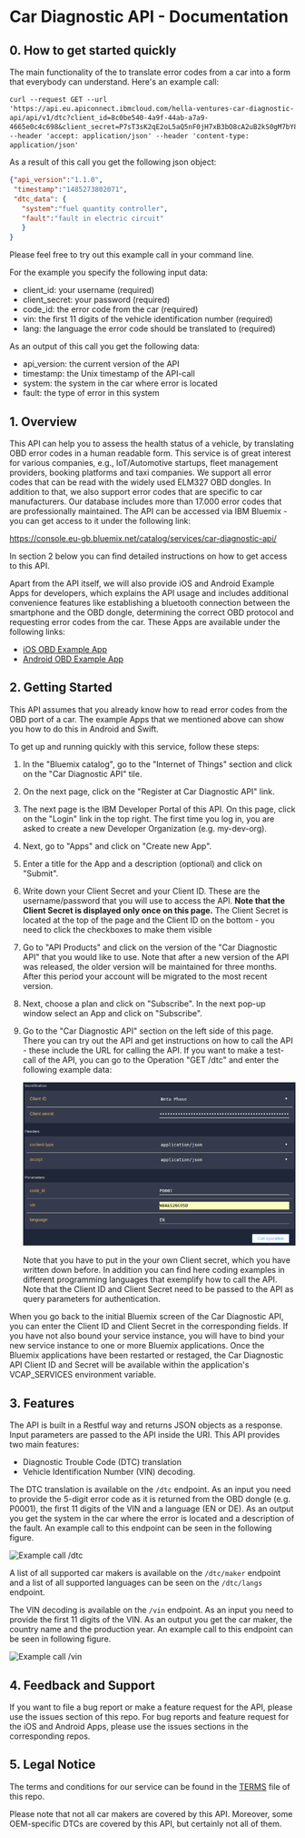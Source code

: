 # Car Diagnostic API - Documentation

## 0. How to get started quickly
The main functionality of the to translate error codes from a car into a form
that everybody can understand. Here's an example call:

``` shell
curl --request GET --url 'https://api.eu.apiconnect.ibmcloud.com/hella-ventures-car-diagnostic-api/api/v1/dtc?client_id=8c0be540-4a9f-44ab-a7a9-4665e0c4c698&client_secret=P7sT3sK2qE2oL5aQ5nF0jH7xB3bO8cA2uB2kS0gM7bY8rL7lN5&code_id=P0001&vin=WBAES26C05D&language=EN' --header 'accept: application/json' --header 'content-type: application/json'
```

As a result of this call you get the following json object:
``` json
{"api_version":"1.1.0",
 "timestamp":"1485273802071",
 "dtc_data": {
   "system":"fuel quantity controller",
   "fault":"fault in electric circuit"
   }
}
```

Please feel free to try out this example call in your command line.

For the example you specify the following input data:
- client_id: your username (required)
- client_secret: your password (required)
- code_id: the error code from the car (required)
- vin: the first 11 digits of the vehicle identification number (required)
- lang: the language the error code should be translated to (required)

As an output of this call you get the following data:
- api_version: the current version of the API
- timestamp: the Unix timestamp of the API-call
- system: the system in the car where error is located
- fault: the type of error in this system


## 1. Overview
This API can help you to assess the health status of a vehicle, by translating
OBD error codes in a human readable form. This service is of great interest for
various companies, e.g., IoT/Automotive startups, fleet management providers,
booking platforms and taxi companies. We support all error codes that can be
read with the widely used ELM327 OBD dongles. In addition to that, we also
support error codes that are specific to car manufacturers. Our database
includes more than 17.000 error codes that are professionally maintained.
The API can be accessed via IBM Bluemix - you can get access to it under the following link:

https://console.eu-gb.bluemix.net/catalog/services/car-diagnostic-api/

In section 2 below you can find detailed instructions on how to get access to
this API.

Apart from the API itself, we will also provide iOS and Android Example Apps
for developers, which explains the API usage and includes additional convenience
features like establishing a bluetooth connection between the smartphone and the
OBD dongle, determining the correct OBD protocol and requesting error codes from
the car. These Apps are available under the following links:

- [iOS OBD Example App](https://github.com/HellaVentures/iOS-OBD-Example-App)
- [Android OBD Example App](https://github.com/HellaVentures/Android-OBD-Example-App)

## 2. Getting Started
This API assumes that you already know how to read error codes from the OBD port
of a car. The example Apps that we mentioned above can show you how
to do this in Android and Swift.

To get up and running quickly with this service, follow these steps:

1. In the "Bluemix catalog", go to the "Internet of Things" section and click on
   the "Car Diagnostic API" tile.
2. On the next page, click on the "Register at Car Diagnostic API" link.
3. The next page is the IBM Developer Portal of this API. On this page, click on
   the "Login" link in the top right. The first time you log in, you are asked
   to create a new Developer Organization (e.g. my-dev-org).
4. Next, go to "Apps" and click on "Create new App".
5. Enter a title for the App and a description (optional) and click on "Submit".
6. Write down your Client Secret and your Client ID. These are the
   username/password that you will use to access the API. **Note that the Client
   Secret is displayed only once on this page.** The Client Secret is located at
   the top of the page and the Client ID on the bottom - you need to click the
   checkboxes to make them visible
7. Go to "API Products" and click on the version of the "Car Diagnostic API"
   that you would like to use. Note that after a new version of the API was
   released, the older version will be maintained for three months. After this
   period your account will be migrated to the most recent version.
8. Next, choose a plan and click on "Subscribe". In the next pop-up window
   select an App and click on "Subscribe".
9. Go to the "Car Diagnostic API" section on the left side of this page. There
   you can try out the API and get instructions on how to call the API  - these
   include the URL for calling the API. If you want to make a test-call of the
   API, you can go to the Operation "GET /dtc" and enter the following example
   data:
   
   ![Example call /dtc](img/example_input.png)
   
   Note that you have to put in the your own Client secret, which you have
   written down before.
   In addition you can find here coding examples in different programming
   languages that exemplify how to call the API. Note that the Client ID and
   Client Secret need to be passed to the API as query parameters for
   authentication. 

When you go back to the initial Bluemix screen of the Car Diagnostic API, you
can enter the Client ID and Client Secret in the corresponding fields. If you
have not also bound your service instance, you will have to bind your new
service instance to one or more Bluemix applications. Once the Bluemix
applications have been restarted or restaged, the Car Diagnostic API Client ID
and Secret will be available within the application's VCAP_SERVICES environment
variable.



## 3. Features

The API is built in a Restful way and returns JSON objects as a response. Input
parameters are passed to the API inside the URI. This API provides two main
features:

- Diagnostic Trouble Code (DTC) translation
- Vehicle Identification Number (VIN) decoding.

The DTC translation is available on the `/dtc` endpoint. As an input you need to
provide the 5-digit error code as it is returned from the OBD dongle (e.g.
P0001), the first 11 digits of the VIN and a language (EN or DE). As an output
you get the system in the car where the error is located and a description of
the fault. An example call to this endpoint can be seen in the following figure.

![Example call /dtc](img/examplecall_dtc.png)

A list of all supported car makers is available on the `/dtc/maker` endpoint and
a list of all supported languages can be seen on the `/dtc/langs` endpoint.

The VIN decoding is available on the `/vin` endpoint. As an input you need to
provide the first 11 digits of the VIN. As an output you get the car maker, the
country name and the production year. An example call to this endpoint can be
seen in following figure.

![Example call /vin](img/examplecall_vin.png)


## 4. Feedback and Support

If you want to file a bug report or make a feature request for the API, please
use the issues section of this repo. For bug reports and feature request for the
iOS and Android Apps, please use the issues sections in the corresponding repos.

## 5. Legal Notice
The terms and conditions for our service can be found in the
[TERMS](https://github.com/HellaVentures/Car-Diagnostic-API/blob/master/TERMS) file of this
repo.

Please note that not all car makers are covered by this API. Moreover, some
OEM-specific DTCs are covered by this API, but certainly not all of them.
